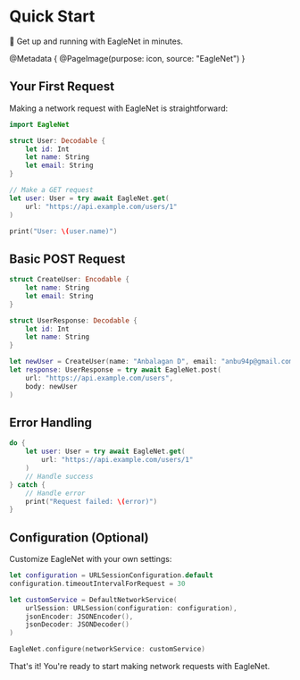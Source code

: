 # Quick Start

🦅 Get up and running with EagleNet in minutes.

@Metadata {
   @PageImage(purpose: icon, source: "EagleNet")
}

## Your First Request

Making a network request with EagleNet is straightforward:

```swift
import EagleNet

struct User: Decodable {
    let id: Int
    let name: String
    let email: String
}

// Make a GET request
let user: User = try await EagleNet.get(
    url: "https://api.example.com/users/1"
)

print("User: \(user.name)")
```

## Basic POST Request

```swift
struct CreateUser: Encodable {
    let name: String
    let email: String
}

struct UserResponse: Decodable {
    let id: Int
    let name: String
}

let newUser = CreateUser(name: "Anbalagan D", email: "anbu94p@gmail.com")
let response: UserResponse = try await EagleNet.post(
    url: "https://api.example.com/users",
    body: newUser
)
```

## Error Handling

```swift
do {
    let user: User = try await EagleNet.get(
        url: "https://api.example.com/users/1"
    )
    // Handle success
} catch {
    // Handle error
    print("Request failed: \(error)")
}
```

## Configuration (Optional)

Customize EagleNet with your own settings:

```swift
let configuration = URLSessionConfiguration.default
configuration.timeoutIntervalForRequest = 30

let customService = DefaultNetworkService(
    urlSession: URLSession(configuration: configuration),
    jsonEncoder: JSONEncoder(),
    jsonDecoder: JSONDecoder()
)

EagleNet.configure(networkService: customService)
```

That's it! You're ready to start making network requests with EagleNet.